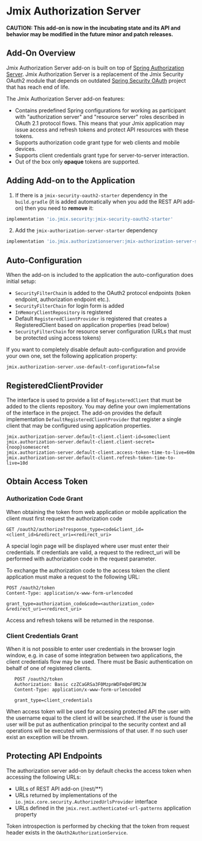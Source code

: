 # Jmix Authorization Server

**CAUTION: This add-on is now in the incubating state and its API and behavior may be modified in the future minor and patch releases.**

## Add-On Overview

Jmix Authorization Server add-on is built on top of [Spring Authorization Server](https://spring.io/projects/spring-authorization-server). Jmix Authorization Server is a replacement of the Jmix Security OAuth2 module that depends on outdated [Spring Security OAuth](https://spring.io/projects/spring-security-oauth) project that has reach end of life.

The Jmix Authorization Server add-on features:

* Contains predefined Spring configurations for working as participant with "authorization server" and "resource server" roles described in OAuth 2.1 protocol flows. This means that your Jmix application may issue access and refresh tokens and protect API resources with these tokens.
* Supports authorization code grant type for web clients and mobile devices.
* Supports client credentials grant type for server-to-server interaction.
* Out of the box only **opaque** tokens are supported.

## Adding Add-on to the Application

1. If there is a `jmix-security-oauth2-starter` dependency in the `build.gradle` (it is added automatically when you add the REST API add-on) then you need to **remove** it:
```groovy
implementation 'io.jmix.security:jmix-security-oauth2-starter'
```

2. Add the `jmix-authorization-server-starter` dependency
```groovy
implementation 'io.jmix.authorizationserver:jmix-authorization-server-starter'
```

## Auto-Configuration

When the add-on is included to the application the auto-configuration does initial setup:

* `SecurityFilterChai`n is added to the OAuth2 protocol endpoints (token endpoint, authorization endpoint etc.). 
* `SecurityFilterChain` for login form is added
* `InMemoryClientRepository` is registered
* Default `RegisteredClientProvider` is registered that creates a RegisteredClient based on application properties (read below)
* `SecurityFilterChain` for resource server configuration (URLs that must be protected using access tokens)

If you want to completely disable default auto-configuration and provide your own one, set the following application property:

```properties
jmix.authorization-server.use-default-configuration=false
```

## RegisteredClientProvider

The interface is used to provide a list of `RegisteredClient` that must be added to the clients repository. You may define your own implementations of the interface in the project. The add-on provides the default implementation `DefaultRegisteredClientProvider` that register a single client that may be configured using application properties.

```properties
jmix.authorization-server.default-client.client-id=someclient
jmix.authorization-server.default-client.client-secret={noop}somesecret
jmix.authorization-server.default-client.access-token-time-to-live=60m
jmix.authorization-server.default-client.refresh-token-time-to-live=10d
```

## Obtain Access Token

### Authorization Code Grant

When obtaining the token from web application or mobile application the client must first request the authorization code

```
GET /oauth2/authorize?response_type=code&client_id=<client_id>&redirect_uri=<redirect_uri>
```

A special login page will be displayed where user must enter their credentials. If credentials are valid, a request to
the redirect_uri will be performed with authorization code in the request parameter.

To exchange the authorization code to the access token the client application must make a request to the following URL:

```
POST /oauth2/token
Content-Type: application/x-www-form-urlencoded

grant_type=authorization_code&code=<authorization_code>
&redirect_uri=<redirect_uri>
```

Access and refresh tokens will be returned in the response.

### Client Credentials Grant

When it is not possible to enter user credentials in the browser login window, e.g. in case of some integration between 
two applications, the client credentials flow may be used. There must be Basic authentication on behalf of one of registered clients. 

```
   POST /oauth2/token
   Authorization: Basic czZCaGRSa3F0MzpnWDFmQmF0M2JW
   Content-Type: application/x-www-form-urlencoded

   grant_type=client_credentials
```

When access token will be used for accessing protected API the user with the username equal to the client id will be searched. If the user is found the user will be put as authentication principal to the security context and all operations will be executed with permissions of that user. If no such user exist an exception will be thrown. 

## Protecting API Endpoints 

The authorization server add-on by default checks the access token when accessing the following URLs:

* URLs of REST API add-on (/rest/**)
* URLs returned by implementations of the `io.jmix.core.security.AuthorizedUrlsProvider` interface
* URLs defined in the `jmix.rest.authenticated-url-patterns` application property

Token introspection is performed by checking that the token from request header exists in the `OAuth2AuthorizationService`.